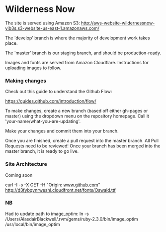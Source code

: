 # Wilderness Now

The site is served using Amazon S3: http://aws-website-wildernessnow-yib3s.s3-website-us-east-1.amazonaws.com/

The 'develop' branch is where the majority of development work takes place.

The 'master' branch is our staging branch, and should be production-ready.

Images and fonts are served from Amazon Cloudflare. Instructions for uploading images to follow.

### Making changes

Check out this guide to understand the Github Flow:

https://guides.github.com/introduction/flow/

To make changes, create a new branch (based off either gh-pages or master) using the dropdown menu on the repository homepage. Call it 'your-name/what-you-are-updating'.

Make your changes and commit them into your branch.

Once you are finished, create a pull request into the master branch. All Pull Requests need to be reviewed! Once your branch has been merged into the master branch, it is ready to go live.

### Site Architecture

Coming soon

curl -I -s -X GET -H "Origin: www.github.com" http://d3fybqvnrweshl.cloudfront.net/fonts/Oswald.ttf

### NB

Had to update path to image_optim: ln -s /Users/AlasdairBlackwell/.rvm/gems/ruby-2.3.0/bin/image_optim /usr/local/bin/image_optim
